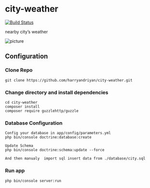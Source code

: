 # city-weather
[![Build Status](https://travis-ci.org/harryandriyan/city-weather.svg?branch=master)](https://travis-ci.org/harryandriyan/city-weather)  

nearby city’s weather

![picture](https://res.cloudinary.com/hamharry/image/upload/v1544779974/city-weather_1_mb1zhd.png)

## Configuration

### Clone Repo
```
git clone https://github.com/harryandriyan/city-weather.git
```

### Change directory and install dependencies
```
cd city-weather
composer install
composer require guzzlehttp/guzzle
```

### Database Configuration
```
Config your database in app/config/parameters.yml
php bin/console doctrine:database:create

Update Schema
php bin/console doctrine:schema:update --force

And then manualy  import sql insert data from ./database/city.sql
```

### Run app
```
php bin/console server:run
```

